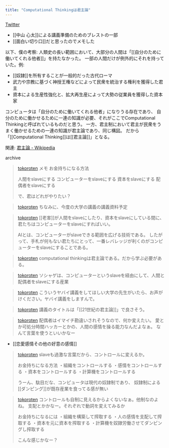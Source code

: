 ```yaml
---
title: "Computational Thinkingは君主論"
---
```


[Twitter](https://twitter.com/tokoroten/status/1081154259008184321)
- [[中山 心太]]による講義準備のためのブレストの一部
- [[面白い切り口]]だと思ったのでメモした

以下、僕の考察:
人類史の長い範囲において、大部分の人間は「[[自分のために働いてくれる他者]]」を持たなかった。
一部の人間だけが例外的にそれを持っていた。例:
- [[奴隷]]を所有することが一般的だった古代ローマ
- 武力や宗教に基づく神授王権などによって民衆を統治する権利を獲得した君主
- 資本による生産性強化と、拡大再生産によって大勢の従業員を獲得した資本家

コンピュータは「自分のために働いてくれる他者」になりうる存在であり、
自分のために働かせるために一連の知識が必要、それがここでComputational Thinkingと呼ばれているものだと思う。
一方、君主制において君主が民衆をうまく働かせるための一連の知識が君主論であり、同じ構図。
だから「[[Computational Thinking]]は[[君主論]]」となる。

関連: [君主論 - Wikipedia](https://ja.wikipedia.org/wiki/%E5%90%9B%E4%B8%BB%E8%AB%96)

archive
> [tokoroten](https://twitter.com/tokoroten/status/1081144024595980288) メモ
>  お金持ちになる方法
>
>  人間をslaveにする
>  コンピューターをslaveにする
>  資本をslaveにする
>  配偶者をslaveにする
>
>  で、君はどれがやりたい？

> [tokoroten](https://twitter.com/tokoroten/status/1081148955499552769) ちなみに、今度の大学の講義の講義資料予定

> [tokoroten](https://twitter.com/tokoroten/status/1081151598233939974) [[老害]]が人間をslaveにしたり、資本をslaveにしている間に、君たちはコンピューターをslaveにすればいい。
>
>  AIとは、コンピューターがslaveできる範囲を広げる技術である。
>  したがって、手札が何もない君たちにとって、一番レバレッジが利くのがコンピューターをslaveにすることである。

> [tokoroten](https://twitter.com/tokoroten/status/1081154259008184321) computational thinkingは君主論である。だから学ぶ必要がある。

> [tokoroten](https://twitter.com/tokoroten/status/1081154957410066433) ソシャゲは、コンピューターというslaveを経由にして、人間と配偶者をslaveにする産業

> [tokoroten](https://twitter.com/tokoroten/status/1081157695825035264) こういうヤバイ講義をしてほしい大学の先生がいたら、お声がけください。ヤバイ講義をしますんで。

> [tokoroten](https://twitter.com/tokoroten/status/1081161692917030913) 講義のタイトルは「[[21世紀の君主論]]」で良さそう。

> [tokoroten](https://twitter.com/tokoroten/status/1081239398220320768) 配偶者はイマイチ勘違いされそうなので、何か変えたい。
>  愛とか可処分時間ハッカーとかの、人間の感情を操る能力なんだよなぁ。
>  なんて言葉を使うといいかなー
- [[恋愛感情その他の好意の感情]]

> [tokoroten](https://twitter.com/tokoroten/status/1081351744808923136) slaveも過激な言葉だから、コントロールに変えるか。
>
>  お金持ちになる方法
>  ・組織をコントロールする
>  ・感情をコントロールする
>  ・資本をコントロールする
>  ・計算機をコントロールする
>
>  うーん、駄目だな、コンピュータは現代の奴隷制であり、
>  奴隷制による[[ダンピング]]が既存産業を食ってる感が無い

> [tokoroten](https://twitter.com/tokoroten/status/1081352956136452096) コントロールも自制に見えるからよくないなぁ。他制なのよね。
>  支配とかかなー。それぞれで動詞を変えてみるか
>
>  お金持ちになるには
>  ・組織を構築して搾取する
>  ・人の感情を支配して搾取する
>  ・資本を元に資本を搾取する
>  ・計算機を奴隷労働させてダンピングし搾取する
>
>  こんな感じかなー？

